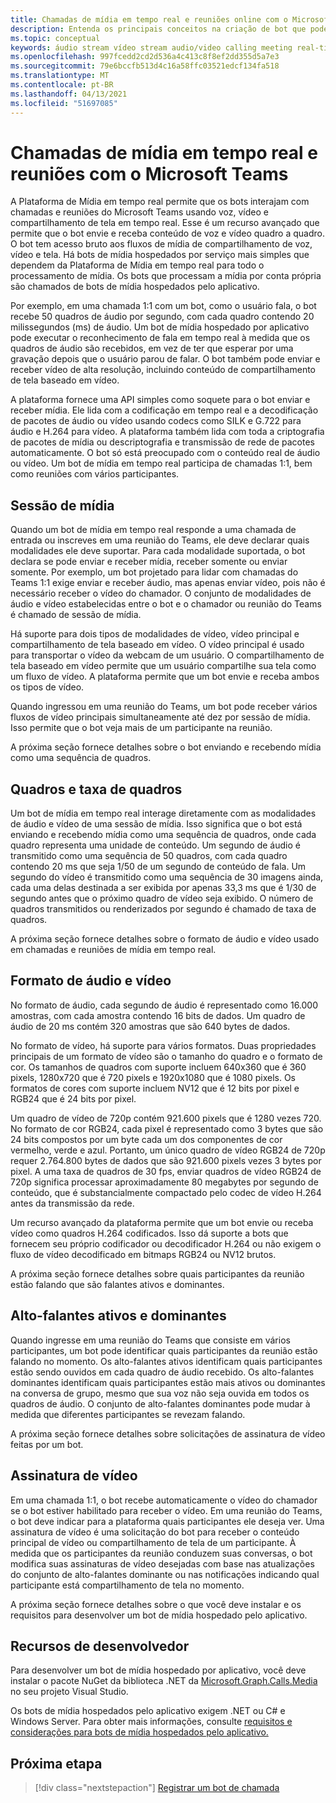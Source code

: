 ```yaml
---
title: Chamadas de mídia em tempo real e reuniões online com o Microsoft Teams
description: Entenda os principais conceitos na criação de bot que podem conduzir chamadas de áudio e vídeo em tempo real e reuniões online.
ms.topic: conceptual
keywords: áudio stream vídeo stream audio/video calling meeting real-time media application-hosted media service-hosted media hosted media
ms.openlocfilehash: 997fcedd2cd2d536a4c413c8f8ef2dd355d5a7e3
ms.sourcegitcommit: 79e6bccfb513d4c16a58ffc03521edcf134fa518
ms.translationtype: MT
ms.contentlocale: pt-BR
ms.lasthandoff: 04/13/2021
ms.locfileid: "51697085"
---
```

# <a name="real-time-media-calls-and-meetings-with-microsoft-teams"></a>Chamadas de mídia em tempo real e reuniões com o Microsoft Teams

A Plataforma de Mídia em tempo real permite que os bots interajam com chamadas e reuniões do Microsoft Teams usando voz, vídeo e compartilhamento de tela em tempo real. Esse é um recurso avançado que permite que o bot envie e receba conteúdo de voz e vídeo quadro a quadro. O bot tem acesso bruto aos fluxos de mídia de compartilhamento de voz, vídeo e tela. Há bots de mídia hospedados por serviço mais simples que dependem da Plataforma de Mídia em tempo real para todo o processamento de mídia. Os bots que processam a mídia por conta própria são chamados de bots de mídia hospedados pelo aplicativo.

Por exemplo, em uma chamada 1:1 com um bot, como o usuário fala, o bot recebe 50 quadros de áudio por segundo, com cada quadro contendo 20 milissegundos (ms) de áudio. Um bot de mídia hospedado por aplicativo pode executar o reconhecimento de fala em tempo real à medida que os quadros de áudio são recebidos, em vez de ter que esperar por uma gravação depois que o usuário parou de falar. O bot também pode enviar e receber vídeo de alta resolução, incluindo conteúdo de compartilhamento de tela baseado em vídeo.

A plataforma fornece uma API simples como soquete para o bot enviar e receber mídia. Ele lida com a codificação em tempo real e a decodificação de pacotes de áudio ou vídeo usando codecs como SILK e G.722 para áudio e H.264 para vídeo. A plataforma também lida com toda a criptografia de pacotes de mídia ou descriptografia e transmissão de rede de pacotes automaticamente. O bot só está preocupado com o conteúdo real de áudio ou vídeo. Um bot de mídia em tempo real participa de chamadas 1:1, bem como reuniões com vários participantes.

## <a name="media-session"></a>Sessão de mídia

Quando um bot de mídia em tempo real responde a uma chamada de entrada ou inscreves em uma reunião do Teams, ele deve declarar quais modalidades ele deve suportar. Para cada modalidade suportada, o bot declara se pode enviar e receber mídia, receber somente ou enviar somente. Por exemplo, um bot projetado para lidar com chamadas do Teams 1:1 exige enviar e receber áudio, mas apenas enviar vídeo, pois não é necessário receber o vídeo do chamador. O conjunto de modalidades de áudio e vídeo estabelecidas entre o bot e o chamador ou reunião do Teams é chamado de sessão de mídia.

Há suporte para dois tipos de modalidades de vídeo, vídeo principal e compartilhamento de tela baseado em vídeo. O vídeo principal é usado para transportar o vídeo da webcam de um usuário. O compartilhamento de tela baseado em vídeo permite que um usuário compartilhe sua tela como um fluxo de vídeo. A plataforma permite que um bot envie e receba ambos os tipos de vídeo.

Quando ingressou em uma reunião do Teams, um bot pode receber vários fluxos de vídeo principais simultaneamente até dez por sessão de mídia. Isso permite que o bot veja mais de um participante na reunião.

A próxima seção fornece detalhes sobre o bot enviando e recebendo mídia como uma sequência de quadros.

## <a name="frames-and-frame-rate"></a>Quadros e taxa de quadros

Um bot de mídia em tempo real interage diretamente com as modalidades de áudio e vídeo de uma sessão de mídia. Isso significa que o bot está enviando e recebendo mídia como uma sequência de quadros, onde cada quadro representa uma unidade de conteúdo. Um segundo de áudio é transmitido como uma sequência de 50 quadros, com cada quadro contendo 20 ms que seja 1/50 de um segundo de conteúdo de fala. Um segundo do vídeo é transmitido como uma sequência de 30 imagens ainda, cada uma delas destinada a ser exibida por apenas 33,3 ms que é 1/30 de segundo antes que o próximo quadro de vídeo seja exibido. O número de quadros transmitidos ou renderizados por segundo é chamado de taxa de quadros.

A próxima seção fornece detalhes sobre o formato de áudio e vídeo usado em chamadas e reuniões de mídia em tempo real.

## <a name="audio-and-video-format"></a>Formato de áudio e vídeo

No formato de áudio, cada segundo de áudio é representado como 16.000 amostras, com cada amostra contendo 16 bits de dados. Um quadro de áudio de 20 ms contém 320 amostras que são 640 bytes de dados.

No formato de vídeo, há suporte para vários formatos. Duas propriedades principais de um formato de vídeo são o tamanho do quadro e o formato de cor. Os tamanhos de quadros com suporte incluem 640x360 que é 360 pixels, 1280x720 que é 720 pixels e 1920x1080 que é 1080 pixels. Os formatos de cores com suporte incluem NV12 que é 12 bits por pixel e RGB24 que é 24 bits por pixel.

Um quadro de vídeo de 720p contém 921.600 pixels que é 1280 vezes 720. No formato de cor RGB24, cada pixel é representado como 3 bytes que são 24 bits compostos por um byte cada um dos componentes de cor vermelho, verde e azul. Portanto, um único quadro de vídeo RGB24 de 720p requer 2.764.800 bytes de dados que são 921.600 pixels vezes 3 bytes por pixel. A uma taxa de quadros de 30 fps, enviar quadros de vídeo RGB24 de 720p significa processar aproximadamente 80 megabytes por segundo de conteúdo, que é substancialmente compactado pelo codec de vídeo H.264 antes da transmissão da rede.

Um recurso avançado da plataforma permite que um bot envie ou receba vídeo como quadros H.264 codificados. Isso dá suporte a bots que fornecem seu próprio codificador ou decodificador H.264 ou não exigem o fluxo de vídeo decodificado em bitmaps RGB24 ou NV12 brutos.

A próxima seção fornece detalhes sobre quais participantes da reunião estão falando que são falantes ativos e dominantes.

## <a name="active-and-dominant-speakers"></a>Alto-falantes ativos e dominantes

Quando ingresse em uma reunião do Teams que consiste em vários participantes, um bot pode identificar quais participantes da reunião estão falando no momento. Os alto-falantes ativos identificam quais participantes estão sendo ouvidos em cada quadro de áudio recebido. Os alto-falantes dominantes identificam quais participantes estão mais ativos ou dominantes na conversa de grupo, mesmo que sua voz não seja ouvida em todos os quadros de áudio. O conjunto de alto-falantes dominantes pode mudar à medida que diferentes participantes se revezam falando.

A próxima seção fornece detalhes sobre solicitações de assinatura de vídeo feitas por um bot.

## <a name="video-subscription"></a>Assinatura de vídeo

Em uma chamada 1:1, o bot recebe automaticamente o vídeo do chamador se o bot estiver habilitado para receber o vídeo. Em uma reunião do Teams, o bot deve indicar para a plataforma quais participantes ele deseja ver. Uma assinatura de vídeo é uma solicitação do bot para receber o conteúdo principal de vídeo ou compartilhamento de tela de um participante. À medida que os participantes da reunião conduzem suas conversas, o bot modifica suas assinaturas de vídeo desejadas com base nas atualizações do conjunto de alto-falantes dominante ou nas notificações indicando qual participante está compartilhamento de tela no momento.

A próxima seção fornece detalhes sobre o que você deve instalar e os requisitos para desenvolver um bot de mídia hospedado pelo aplicativo.

## <a name="developer-resources"></a>Recursos de desenvolvedor

Para desenvolver um bot de mídia hospedado por aplicativo, você deve instalar o pacote NuGet da biblioteca .NET da [Microsoft.Graph.Calls.Media](https://www.nuget.org/packages/Microsoft.Graph.Communications.Calls.Media/) no seu projeto Visual Studio.

Os bots de mídia hospedados pelo aplicativo exigem .NET ou C# e Windows Server. Para obter mais informações, consulte [requisitos e considerações para bots de mídia hospedados pelo aplicativo.](requirements-considerations-application-hosted-media-bots.md#c-or-net-and-windows-server-for-development)

## <a name="next-step"></a>Próxima etapa

> [!div class="nextstepaction"]
> [Registrar um bot de chamada](~/bots/calls-and-meetings/registering-calling-bot.md)
